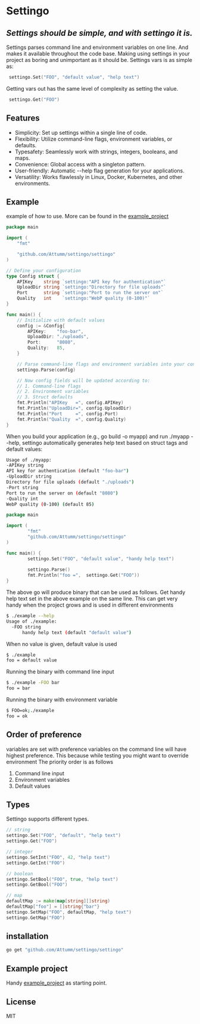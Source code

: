 # Settingo
## _Settings should be simple, and with settingo it is._

Settings parses command line and environment variables on one line.
And makes it available throughout the code base. Making using settings in your project as boring and unimportant as it should be.
Settings vars is as simple as:
```go
 settingo.Set("FOO", "default value", "help text")
```
Getting vars out has the same level of complexity as setting the value.
```go
 settingo.Get("FOO")
```

## Features
- Simplicity: Set up settings within a single line of code.
- Flexibility: Utilize command-line flags, environment variables, or defaults.
- Typesafety: Seamlessly work with strings, integers, booleans, and maps.
- Convenience: Global access with a singleton pattern.
- User-friendly: Automatic --help flag generation for your applications.
- Versatility: Works flawlessly in Linux, Docker, Kubernetes, and other environments.

## Example
example of how to use. More can be found in the [example_project](https://github.com/Attumm/settingo_example_project/blob/main/main.go)
```go
package main

import (
	"fmt"

	"github.com/Attumm/settingo/settingo"
)

// Define your configuration
type Config struct {
	APIKey    string `settingo:"API key for authentication"`
	UploadDir string `settingo:"Directory for file uploads"`
	Port      string `settingo:"Port to run the server on"`
	Quality   int    `settingo:"WebP quality (0-100)"`
}

func main() {
	// Initialize with default values
	config := &Config{
		APIKey:    "foo-bar",
		UploadDir: "./uploads",
		Port:      "8080",
		Quality:   85,
	}

	// Parse command-line flags and environment variables into your config
	settingo.Parse(config)

	// Now config fields will be updated according to:
	// 1. Command-line flags
	// 2. Environment variables
	// 3. Struct defaults
	fmt.Println("APIKey   =", config.APIKey)
	fmt.Println("UploadDir=", config.UploadDir)
	fmt.Println("Port     =", config.Port)
	fmt.Println("Quality  =", config.Quality)
}

```
When you build your application (e.g., go build -o myapp) and run ./myapp --help, settingo automatically generates help text based on struct tags and default values:
```bash
Usage of ./myapp:
-APIKey string
API key for authentication (default "foo-bar")
-UploadDir string
Directory for file uploads (default "./uploads")
-Port string
Port to run the server on (default "8080")
-Quality int
WebP quality (0-100) (default 85)
```

```go
package main

import (
        "fmt"
        "github.com/Attumm/settingo/settingo"
)

func main() {
        settingo.Set("FOO", "default value", "handy help text")
        
        settingo.Parse()
        fmt.Println("foo =",  settingo.Get("FOO"))
}
```
The above go will produce binary that can be used as follows.
Get handy help text set in the above example on the same line.
This can get very handy when the project grows and is used in different environments
```sh
$ ./example --help
Usage of ./example:
  -FOO string
      handy help text (default "default value")
```

When no value is given, default value is used
```sh
$ ./example
foo = default value
```

Running the binary with command line input
```sh
$ ./example -FOO bar
foo = bar
```
Running the binary with environment variable
```sh
$ FOO=ok;./example
foo = ok
```

## Order of preference
variables are set with preference
variables on the command line will have highest preference.
This because while testing you might want to override environment
The priority order is as follows
1. Command line input
2. Environment variables 
3. Default values

## Types
Settingo supports different types.
```go
// string
settingo.Set("FOO", "default", "help text")
settingo.Get("FOO")

// integer
settingo.SetInt("FOO", 42, "help text")
settingo.GetInt("FOO")

// boolean
settingo.SetBool("FOO", true, "help text")
settingo.GetBool("FOO")

// map
defaultMap := make(map[string][]string)
defaultMap["foo"] = []string{"bar"}
settingo.SetMap("FOO", defaultMap, "help text")
settingo.GetMap("FOO")
```

## installation
```bash
go get "github.com/Attumm/settingo/settingo"
```

## Example project
Handy [example_project](https://github.com/Attumm/settingo_example_project) as starting point.

## License

MIT

